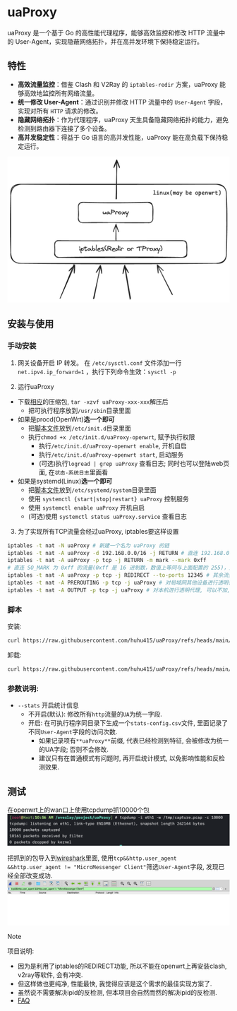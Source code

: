 # uaProxy

uaProxy 是一个基于 Go 的高性能代理程序，能够高效监控和修改 HTTP 流量中的 User-Agent，实现隐蔽网络拓扑，并在高并发环境下保持稳定运行。

## 特性

- **高效流量监控**：借鉴 Clash 和 V2Ray 的 `iptables-redir` 方案，uaProxy 能够高效地监控所有网络流量。
- **统一修改 User-Agent**：通过识别并修改 HTTP 流量中的 `User-Agent` 字段，实现对所有 `HTTP` 请求的修改。
- **隐藏网络拓扑**：作为代理程序，uaProxy 天生具备隐藏网络拓扑的能力，避免检测到路由器下连接了多个设备。
- **高并发稳定性**：得益于 Go 语言的高并发性能，uaProxy 能在高负载下保持稳定运行。

![uaProxy](assets/uaProxy.png)

## 安装与使用
### 手动安装
1. 网关设备开启 IP 转发。
在 `/etc/sysctl.conf` 文件添加一行 `net.ipv4.ip_forward=1` ，执行下列命令生效：`sysctl -p`

2. 运行uaProxy
  - 下载[相应](https://github.com/huhu415/uaProxy/releases)的压缩包, `tar -xzvf uaProxy-xxx-xxx`解压后
    - 把可执行程序放到`/usr/sbin`目录里面
  - 如果是procd(OpenWrt)**选一个即可**
    - 把[脚本文件](shell/uaProxy.procd)放到`/etc/init.d`目录里面
    - 执行`chmod +x /etc/init.d/uaProxy-openwrt`, 赋予执行权限
      - 执行`/etc/init.d/uaProxy-openwrt enable`, 开机自启
      - 执行`/etc/init.d/uaProxy-openwrt start`, 启动服务
      - (可选)执行`logread | grep uaProxy` 查看日志; 同时也可以登陆web页面, 在`状态-系统日志`里面看
  - 如果是systemd(Linux)**选一个即可**
    - 把[脚本文件](shell/uaProxy.service)放到`/etc/systemd/system`目录里面
    - 使用 `systemctl {start|stop|restart} uaProxy` 控制服务
    - 使用 `systemctl enable uaProxy` 开机自启
    - (可选)使用 `systemctl status uaProxy.service` 查看日志


3. 为了实现所有TCP流量会经过uaProxy, iptables要这样设置
```sh
iptables -t nat -N uaProxy # 新建一个名为 uaProxy 的链
iptables -t nat -A uaProxy -d 192.168.0.0/16 -j RETURN # 直连 192.168.0.0/16
iptables -t nat -A uaProxy -p tcp -j RETURN -m mark --mark 0xff
# 直连 SO_MARK 为 0xff 的流量(0xff 是 16 进制数，数值上等同与上面配置的 255)，此规则目的是避免代理本机(网关)流量出现回环问题
iptables -t nat -A uaProxy -p tcp -j REDIRECT --to-ports 12345 # 其余流量转发到 12345 端口（即 uaProxy默认开启的redir-port）
iptables -t nat -A PREROUTING -p tcp -j uaProxy # 对局域网其他设备进行透明代理
iptables -t nat -A OUTPUT -p tcp -j uaProxy # 对本机进行透明代理, 可以不加, 建议加
```

### 脚本
安装:
```sh
curl https://raw.githubusercontent.com/huhu415/uaProxy/refs/heads/main/shell/Install.sh | sh
```

卸载:
```sh
curl https://raw.githubusercontent.com/huhu415/uaProxy/refs/heads/main/shell/UnInstall.sh | sh
```

### 参数说明:
- `--stats` 开启统计信息
  - 不开启(默认): 修改所有`http`流量的`UA`为统一字段.
  - 开启: 在可执行程序同目录下生成一个`stats-config.csv`文件, 里面记录了不同`User-Agent`字段的访问次数.
    - 如果记录项有`**uaProxy**`前缀, 代表已经检测到特征, 会被修改为统一的UA字段; 否则不会修改.
    - 建议只有在普通模式有问题时, 再开启统计模式, 以免影响性能和反检测效果.


## 测试
在openwrt上的wan口上使用tcpdump抓10000个包
![](assets/tcpdumpCapture.png)

把抓到的包导入到[wireshark](https://www.wireshark.org/)里面,
使用`tcp&&http.user_agent &&http.user_agent != "MicroMessenger Client"`筛选`User-Agent`字段,
发现已经全部改变成功.
![](assets/wireshark.png)

> [!NOTE]
> 项目说明:
>
> - 因为是利用了iptables的REDIRECT功能, 所以不能在openwrt上再安装clash, v2ray等软件, 会有冲突.
> - 但这样做也更纯净, 性能最快, 我觉得应该是这个需求的最佳实现方案了.
> - 虽然说不需要解决ipid的反检测, 但本项目会自然而然的解决ipid的反检测.
> - [FAQ](assets/FAQ.md)
